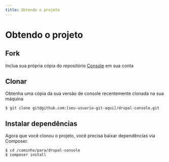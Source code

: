 ```yaml
---
title: Obtendo o projeto
---
```

# Obtendo o projeto

## Fork
Inclua sua própria cópia do repositório [Console](https://github.com/hechoendrupal/drupal-console/fork) em sua conta

## Clonar
Obtenha uma cópia da sua versão de console recentemente clonada na sua máquina
```
$ git clone git@github.com:[seu-usuario-git-aqui]/drupal-console.git
```

## Instalar dependências
Agora que você clonou o projeto, você precisa baixar dependências via Composer.

```
$ cd /caminho/para/drupal-console
$ composer install
```
